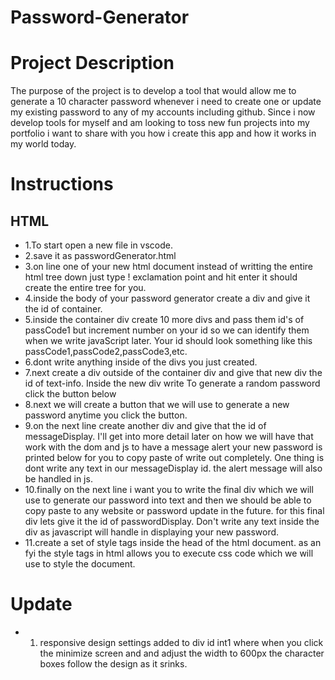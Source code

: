 # Password-Generator

# Project Description
The purpose of the project is to develop a tool that would allow me to generate a 10 character password whenever i need to create one or update my existing password to any of my accounts including github. Since i now develop tools for myself and am looking to toss new fun projects into my portfolio i want to share with you how i create this app and how it works in my world today.  

# Instructions
## HTML 
- 1.To start open a new file in vscode.
- 2.save it as passwordGenerator.html
- 3.on line one of your new html document instead of writting the entire html tree down just type ! exclamation point and hit enter it should create the entire tree for you.
- 4.inside the body of your password generator create a div and give it the id of container. 
- 5.inside the container div create 10 more divs and pass them id's of passCode1 but increment number on your id so we can identify them when we write javaScript later. Your id should look something like this passCode1,passCode2,passCode3,etc. 
- 6.dont write anything inside of the divs you just created. 
- 7.next create a div outside of the container div and give that new div the id of text-info. Inside the new div write To generate a random password click the button below
- 8.next we will create a button that we will use to generate a new password anytime you click the button. 
- 9.on the next line create another div and give that the id of messageDisplay. I'll get into more detail later on how we will have that work with the dom and js to have a message alert your new password is printed below for you to copy paste of write out completely. One thing is dont write any text in our messageDisplay id. the alert message will also be handled in js. 
- 10.finally on the next line i want you to write the final div which we will use to generate our password into text and then we should be able to copy paste to any website or password update in the future. for this final div lets give it the id of passwordDisplay. Don't write any text inside the div as javascript will handle in displaying your new password.
- 11.create a set of style tags inside the head of the html document. as an fyi the style tags in html allows you to execute css code which we will use to style the document. 

# Update 
- 1. responsive design settings added to div id int1 where when you click the minimize screen and and adjust the width to 600px the character boxes follow the design as it srinks. 

